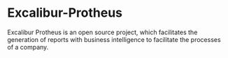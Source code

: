 # Excalibur-Protheus
Excalibur Protheus is an open source project, which facilitates the generation of reports with business intelligence to facilitate the processes of a company.
